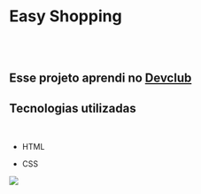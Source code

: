 <h1> Easy Shopping</h1>
<br>
<br>

<h2> Esse projeto aprendi no <a href="https://rodolfomori.com.br/devclub">Devclub</a></h2>

<h2> Tecnologias utilizadas</h2>
<br>

- HTML

- CSS

<img src="https://github.com/sdsleonardo82/Easy-Shopping/blob/master/img/Compra%20f%C3%A1cil%20cel.png?raw=true">
